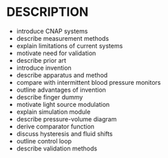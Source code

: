 # DESCRIPTION

- introduce CNAP systems
- describe measurement methods
- explain limitations of current systems
- motivate need for validation
- describe prior art
- introduce invention
- describe apparatus and method
- compare with intermittent blood pressure monitors
- outline advantages of invention
- describe finger dummy
- motivate light source modulation
- explain simulation module
- describe pressure-volume diagram
- derive comparator function
- discuss hysteresis and fluid shifts
- outline control loop
- describe validation methods

